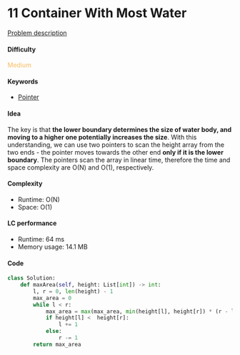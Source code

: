 11 Container With Most Water
=======================
[Problem description](https://leetcode.com/problems/container-with-most-water/)

#### Difficulty
<span style="color:#FABC60">Medium</span>

#### Keywords
- [Pointer](../categories/pointer.md)
  
#### Idea
The key is that **the lower boundary determines the size of water body, and moving to a higher one potentially increases the size**. With this understanding, we can use two pointers to scan the height array from the two ends - the pointer moves towards the other end **only if it is the lower boundary**. The pointers scan the array in linear time, therefore the time and space complexity are O(N) and O(1), respectively. 

#### Complexity
- Runtime: O(N)
- Space: O(1)
  
#### LC performance
- Runtime: 64 ms
- Memory usage: 14.1 MB

#### Code

```python
class Solution:
    def maxArea(self, height: List[int]) -> int:
        l, r = 0, len(height) - 1
        max_area = 0
        while l < r:
            max_area = max(max_area, min(height[l], height[r]) * (r - l))
            if height[l] <  height[r]:
                l += 1
            else:
                r -= 1
        return max_area
```